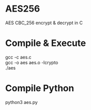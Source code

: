# AES256
AES CBC_256 encrypt &amp; decrypt in C

# Compile & Execute
gcc -c aes.c \
gcc -o aes aes.o -lcrypto \
./aes

# Compile Python
python3 aes.py
